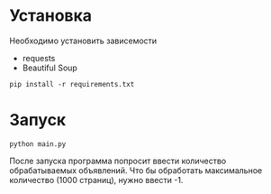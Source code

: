 # Установка

Необходимо установить зависемости
- requests
- Beautiful Soup

```
pip install -r requirements.txt
```

# Запуск

```
python main.py
```
После запуска программа попросит ввести количество обрабатываемых объявлений. Что бы обработать максимальное количество (1000 страниц), нужно ввести -1.
